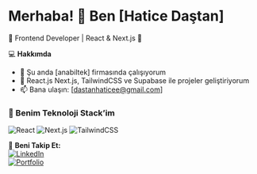 # Merhaba! 👋 Ben [Hatice Daştan]  
🚀 Frontend Developer | React & Next.js 🚀  

💻 **Hakkımda**  
- 🔭 Şu anda [anabiltek] firmasında çalışıyorum  
- 🌱 React.js Next.js, TailwindCSS ve Supabase ile projeler geliştiriyorum  
- 📫 Bana ulaşın: [dastanhaticee@gmail.com]  

### 🚀 Benim Teknoloji Stack’im  
![React](https://img.shields.io/badge/React-20232A?style=for-the-badge&logo=react&logoColor=61DAFB) 
![Next.js](https://img.shields.io/badge/Next.js-000000?style=for-the-badge&logo=nextdotjs&logoColor=white)
![TailwindCSS](https://img.shields.io/badge/TailwindCSS-38B2AC?style=for-the-badge&logo=tailwind-css&logoColor=white)  

🔗 **Beni Takip Et:**  
[![LinkedIn](https://img.shields.io/badge/LinkedIn-0077B5?style=for-the-badge&logo=linkedin&logoColor=white)](https://www.linkedin.com/in/haticedastan/)  
[![Portfolio](https://img.shields.io/badge/Portfolio-000000?style=for-the-badge&logo=vercel&logoColor=white)](https://haticedastan.com/)  
